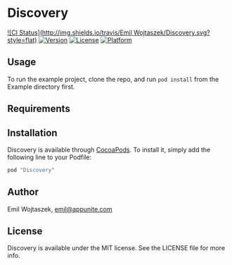# Discovery

[![CI Status](http://img.shields.io/travis/Emil Wojtaszek/Discovery.svg?style=flat)](https://travis-ci.org/appunite/discovery-ios)
[![Version](https://img.shields.io/cocoapods/v/Discovery.svg?style=flat)](http://cocoapods.org/pods/Discovery)
[![License](https://img.shields.io/cocoapods/l/Discovery.svg?style=flat)](http://cocoapods.org/pods/Discovery)
[![Platform](https://img.shields.io/cocoapods/p/Discovery.svg?style=flat)](http://cocoapods.org/pods/Discovery)

## Usage

To run the example project, clone the repo, and run `pod install` from the Example directory first.

## Requirements

## Installation

Discovery is available through [CocoaPods](http://cocoapods.org). To install
it, simply add the following line to your Podfile:

```ruby
pod "Discovery"
```

## Author

Emil Wojtaszek, emil@appunite.com

## License

Discovery is available under the MIT license. See the LICENSE file for more info.
